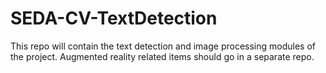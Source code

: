 SEDA-CV-TextDetection
=====================

This repo will contain the text detection and image processing modules of the project. Augmented reality related items should go in a separate repo.
